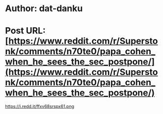 # Author: dat-danku
# Post URL: [https://www.reddit.com/r/Superstonk/comments/n70te0/papa_cohen_when_he_sees_the_sec_postpone/](https://www.reddit.com/r/Superstonk/comments/n70te0/papa_cohen_when_he_sees_the_sec_postpone/)


https://i.redd.it/ffxv68srspx61.png